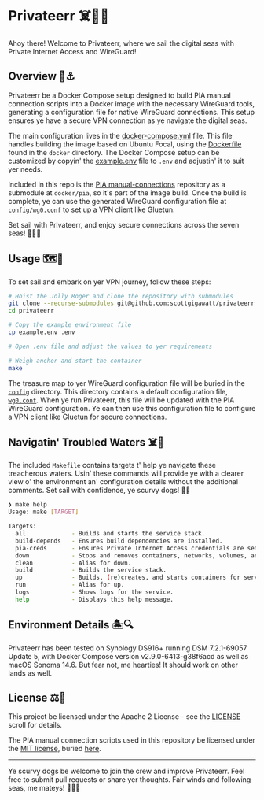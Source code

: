 # Privateerr ☠️🏴‍☠️

Ahoy there! Welcome to Privateerr, where we sail the digital seas with Private Internet Access and WireGuard!

## Overview 🦜⚓️

Privateerr be a Docker Compose setup designed to build PIA manual connection scripts into a Docker image with the necessary WireGuard tools, generating a configuration file for native WireGuard connections. This setup ensures ye have a secure VPN connection as ye navigate the digital seas.

The main configuration lives in the [docker-compose.yml](./docker-compose.yml) file. This file handles building the image based on Ubuntu Focal, using the [Dockerfile](./docker/Dockerfile) found in the `docker` directory. The Docker Compose setup can be customized by copyin' the [example.env](./example.env) file to `.env` and adjustin' it to suit yer needs.

Included in this repo is the [PIA manual-connections](https://github.com/pia-foss/manual-connections) repository as a submodule at `docker/pia`, so it's part of the image build. Once the build is complete, ye can use the generated WireGuard configuration file at [`config/wg0.conf`](config/wg0.conf) to set up a VPN client like Gluetun.

Set sail with Privateerr, and enjoy secure connections across the seven seas! 🌊🏴‍☠️

## Usage 🗺️🔧

To set sail and embark on yer VPN journey, follow these steps:

```bash
# Hoist the Jolly Roger and clone the repository with submodules
git clone --recurse-submodules git@github.com:scottgigawatt/privateerr.git
cd privateerr

# Copy the example environment file
cp example.env .env

# Open .env file and adjust the values to yer requirements

# Weigh anchor and start the container
make
```

The treasure map to yer WireGuard configuration file will be buried in the [`config`](./config/) directory. This directory contains a default configuration file, [`wg0.conf`](./config/wg0.conf). When ye run Privateerr, this file will be updated with the PIA WireGuard configuration. Ye can then use this configuration file to configure a VPN client like Gluetun for secure connections.

## Navigatin' Troubled Waters ‍️☠️🌊

The included `Makefile` contains targets t' help ye navigate these treacherous waters. Usin' these commands will provide ye with a clearer view o' the environment an' configuration details without the additional comments. Set sail with confidence, ye scurvy dogs! 🏴‍☠️

```sh
❯ make help
Usage: make [TARGET]

Targets:
  all             - Builds and starts the service stack.
  build-depends   - Ensures build dependencies are installed.
  pia-creds       - Ensures Private Internet Access credentials are set.
  down            - Stops and removes containers, networks, volumes, and images.
  clean           - Alias for down.
  build           - Builds the service stack.
  up              - Builds, (re)creates, and starts containers for services.
  run             - Alias for up.
  logs            - Shows logs for the service.
  help            - Displays this help message.
```

## Environment Details 🏝️🔍

Privateerr has been tested on Synology DS916+ running DSM 7.2.1-69057 Update 5, with Docker Compose version v2.9.0-6413-g38f6acd as well as macOS Sonoma 14.6. But fear not, me hearties! It should work on other lands as well.

## License ⚖️📜

This project be licensed under the Apache 2 License - see the [LICENSE](LICENSE) scroll for details.

The PIA manual connection scripts used in this repository be licensed under the [MIT license](https://choosealicense.com/licenses/mit/), buried [here](https://github.com/pia-foss/manual-connections/blob/master/LICENSE).

---

Ye scurvy dogs be welcome to join the crew and improve Privateerr. Feel free to submit pull requests or share yer thoughts. Fair winds and following seas, me mateys! 🌊🏴‍☠️
